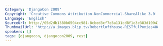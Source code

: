 ```yaml
---
Category: 'DjangoCon 2009'
Copyright: 'Creative Commons Attribution-NonCommercial-ShareAlike 3.0'
Language: 'English'
SourceUrl: http://05d2db1380b6504cc981-8cbed8cf7e3a131cd8f1c3e383d10041.r93.cf2.rackcdn.com/djangocon-2009/26_restful-ponies.ogv
ThumbnailUrl: 'http://a.images.blip.tv/Robertlofthouse-RESTfulPonies488.png'
speakers: []
tags: [djangocon, djangocon2009, rest]
---
```

  

